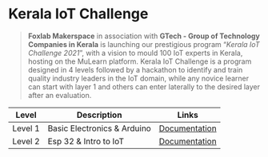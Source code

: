 # Kerala IoT Challenge

> **Foxlab Makerspace** in association with **GTech - Group of Technology Companies in Kerala** is launching our prestigious program  “*Kerala IoT Challenge 2021*”,  with a vision to mould 100 IoT experts in Kerala, hosting on the MuLearn platform. Kerala IoT Challenge is a program designed in 4 levels followed by a hackathon to identify and train quality industry leaders in the IoT domain, while any novice learner can start with layer 1 and others can enter laterally to the desired layer after an evaluation.

| Level | Description | Links |
| ----- | ------------ | ----- |
| Level 1 | Basic Electronics & Arduino | [Documentation](https://github.com/ananthanrj/Kerala-IoT-Challenge/blob/main/Level1.md)
| Level 2 | Esp 32 & Intro to IoT | [Documentation](#)
